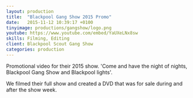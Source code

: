 ```yaml
---
layout: production
title:  "Blackpool Gang Show 2015 Promo"
date:   2015-11-12 10:39:17 +0100
tinyimage: productions/gangshow/logo.png
youtube: https://www.youtube.com/embed/YaUXeLNx8sw
skills: Filming, Editing
client: Blackpool Scout Gang Show
categories: production
---
```

<!--The date is in american format, sorry!-->
<!--For the youtube link, copy from the videos page, an example would be 'https://www.youtube.com/embed/rT26VIe_VBQ'-->
<!-- Tinyimage must be 500 x 500 pixels, make background transparent (looks better but optional), url is from the /images directory -->
<!-- Write the description below, no character limit -->

Promotional video for their 2015 show. 'Come and have the night of nights, Blackpool Gang Show and Blackpool lights'. 

We filmed their full show and created a DVD that was for sale during and after the show week. 